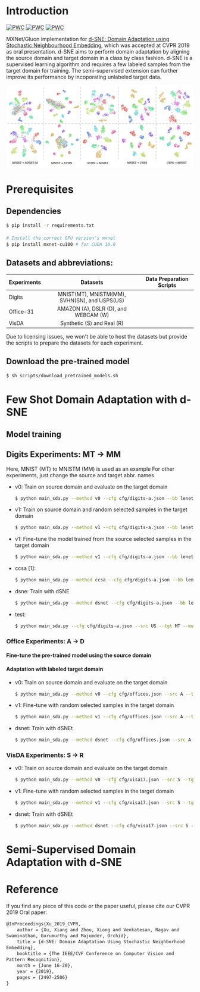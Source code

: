 # Introduction
[![PWC](https://img.shields.io/endpoint.svg?url=https://paperswithcode.com/badge/d-sne-domain-adaptation-using-stochastic/domain-adaptation-on-svnh-to-mnist)](https://paperswithcode.com/sota/domain-adaptation-on-svnh-to-mnist?p=d-sne-domain-adaptation-using-stochastic)
[![PWC](https://img.shields.io/endpoint.svg?url=https://paperswithcode.com/badge/d-sne-domain-adaptation-using-stochastic/domain-adaptation-on-office-31)](https://paperswithcode.com/sota/domain-adaptation-on-office-31?p=d-sne-domain-adaptation-using-stochastic)
[![PWC](https://img.shields.io/endpoint.svg?url=https://paperswithcode.com/badge/d-sne-domain-adaptation-using-stochastic/domain-adaptation-on-visda2017)](https://paperswithcode.com/sota/domain-adaptation-on-visda2017?p=d-sne-domain-adaptation-using-stochastic)

MXNet/Gluon implementation for [d-SNE: Domain Adaptation using Stochastic Neighbourhood Embedding](https://arxiv.org/abs/1905.12775), which was accepted at CVPR 2019 as oral presentation.
 d-SNE aims to perform domain adaptation by aligning the source domain and target domain in a class by class fashion. d-SNE is a supervised learning algorithm and requires a few labeled samples from the target domain for training. The semi-supervised extension can further improve its performance by incoporating unlabeled target data. 

![Results](docs/tsne-digits.png)

# Prerequisites
## Dependencies
```bash
$ pip install -r requirements.txt

# Install the correct GPU version's mxnet
$ pip install mxnet-cu100 # for CUDA 10.0
```

## Datasets and abbreviations:
| Experiments | Datasets | Data Preparation Scripts|
| ----------- |:--------:|:--------:|
| Digits      | MNIST(MT), MNISTM(MM), SVHN(SN), and USPS(US)| |
| Office-31   | AMAZON (A), DSLR (D), and WEBCAM (W)         | |
| VisDA       | Synthetic (S) and Real (R)                   | |

Due to licensing issues, we won't be able to host the datasets but provide the scripts to prepare the datasets for each experiment.

## Download the pre-trained model
```bash
$ sh scripts/download_pretrained_models.sh
```
# Few Shot Domain Adaptation with d-SNE
## Model training
## 
## Digits Experiments: MT -> MM
Here, MNIST (MT) to MNISTM (MM) is used as an example 
For other experiments, just change the source and target abbr. names
- v0: Train on source domain and evaluate on the target domain
    ```bash
    $ python main_sda.py --method v0 --cfg cfg/digits-a.json --bb lenetplus --bs 256 --src MT --tgt MM --nc 10 --size 32 --train-src --log-itv 0 --dropout --hybridize
    ```
- v1: Train on source domain and random selected samples in the target domain
    ```bash
    $ python main_sda.py --method v1 --cfg cfg/digits-a.json --bb lenetplus --bs 256 --src MT --tgt MM --nc 10 --size 32 --train-src --log-itv 0 --dropout --hybridize
    ```
- v1: Fine-tune the model trained from the source selected samples in the target domain
    ```bash
    $ python main_sda.py --method v1 --cfg cfg/digits-a.json --bb lenetplus --bs 256 --src MT --tgt MM --nc 10 --size 32 --train-src --log-itv 0 --dropout --model-path path/to/model --hybridize
    ```
- ccsa \[1\]:
    ```bash
    $ python main_sda.py --method ccsa --cfg cfg/digits-a.json --bb lenetplus --bs 256 --src MT --tgt MM --nc 10 --size 32 --log-itv 0 --dropout --hybridize
    ```
- dsne: Train with dSNE
    ```bash
    $ python main_sda.py --method dsnet --cfg cfg/digits-a.json --bb lenetplus --bs 256 --src MT --tgt MM --nc 10 --size 32 --log-itv 100 --dropout --hybridize
    ```

- test:
    ```bash
    $ python main_sda.py --cfg cfg/digits-a.json --src US --tgt MT --method=dsnet --bb lenetplus --nc 10 --resize 32 --size 32 --dropout --postfix prefix/name --test --model-path model/path --plot
    ```

### Office Experiments: A -> D
#### Fine-tune the pre-trained model using the source domain

#### Adaptation with labeled target domain
- v0: Train on source domain and evaluate on the target domain
    ```bash
    $ python main_sda.py --method v0 --cfg cfg/offices.json --src A --tgt D --nc 31 --train-src --log-itv 0 --flip --random-color --random-crop --model-path path/to/model --fn --hybridize
    ```
- v1: Fine-tune with random selected samples in the target domain
    ```bash
    $ python main_sda.py --method v1 --cfg cfg/offices.json --src A --tgt D --nc 31 --log-itv 0 --flip --random-color --random-crop --model-path path/to/model --fn --hybridize
    ```
- dsnet: Train with dSNEt
    ```bash
    $ python main_sda.py --method dsnet --cfg cfg/offices.json --src A --tgt D --nc 31 --log-itv 100 --flip --random-color --random-crop --model-path path/to/model --fn --hybridize
    ```
### VisDA Experiments: S -> R
- v0: Train on source domain and evaluate on the target domain
    ```bash
    $ python main_sda.py --method v0 --cfg cfg/visa17.json --src S --tgt R --nc 12 --train-src --log-itv 0 --flip --random-color --random-crop --model-path path/to/model --fn --hybridize
    ```
- v1: Fine-tune with random selected samples in the target domain
    ```bash
    $ python main_sda.py --method v1 --cfg cfg/visa17.json --src S --tgt R --nc 12 --log-itv 0 --flip --random-color --random-crop --model-path path/to/model --fn --hybridize
    ```
- dsnet: Train with dSNEt
    ```bash
    $ python main_sda.py --method dsnet --cfg cfg/visa17.json --src S --tgt R --nc 12 --log-itv 100 --flip --random-color --random-crop --model-path path/to/model --fn --hybridize
    ```

# Semi-Supervised Domain Adaptation with d-SNE


# Reference
If you find any piece of this code or the paper useful, please cite our CVPR 2019 Oral paper:
```
@InProceedings{Xu_2019_CVPR,
    author = {Xu, Xiang and Zhou, Xiong and Venkatesan, Ragav and Swaminathan, Gurumurthy and Majumder, Orchid},
    title = {d-SNE: Domain Adaptation Using Stochastic Neighborhood Embedding},
    booktitle = {The IEEE/CVF Conference on Computer Vision and Pattern Recognition},
    month = {June 16-20},
    year = {2019},
    pages = {2497-2506}
}
```

